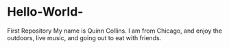 # Hello-World-
First Repository
My name is Quinn Collins. I am from Chicago, and enjoy the outdoors, live music, and going out to eat with friends.
